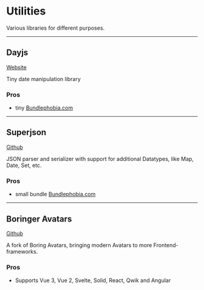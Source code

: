 # Utilities

Various libraries for different purposes.

---

## Dayjs

[Website](https://day.js.org/)

Tiny date manipulation library

### Pros

-   tiny [Bundlephobia.com](https://bundlephobia.com/package/dayjs)

---

## Superjson

[Github](https://github.com/blitz-js/superjson)

JSON parser and serializer with support for additional Datatypes, like Map, Date, Set, etc.

### Pros

-   small bundle [Bundlephobia.com](https://bundlephobia.com/package/superjson)

---

## Boringer Avatars

[Github](https://github.com/cmgriffing/boringer-avatars)

A fork of Boring Avatars, bringing modern Avatars to more Frontend-frameworks.

### Pros

-   Supports Vue 3, Vue 2, Svelte, Solid, React, Qwik and Angular
